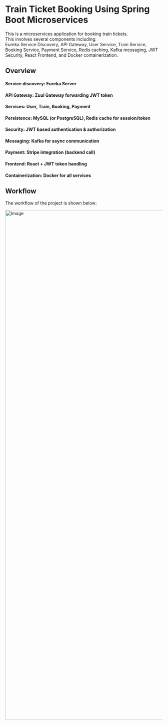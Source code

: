 # Train Ticket Booking Using Spring Boot Microservices



This is a microservices application for booking train tickets. <br/> 
This involves several components including: <br/> 
Eureka Service Discovery, API Gateway, User Service, Train Service, Booking Service, Payment Service, Redis caching, Kafka messaging, JWT Security, React Frontend, and Docker containerization. 


## Overview

#### Service discovery: Eureka Server
#### API Gateway: Zuul Gateway forwarding JWT token
#### Services: User, Train, Booking, Payment
#### Persistence: MySQL (or PostgreSQL), Redis cache for session/token
#### Security: JWT based authentication & authorization
#### Messaging: Kafka for async communication
#### Payment: Stripe integration (backend call)
#### Frontend: React + JWT token handling
#### Containerization: Docker for all services












## Workflow
The workflow of the project is shown below:

<img width="3840" height="1627" alt="Image" src="https://github.com/user-attachments/assets/5ddc05c8-1780-4813-b5c2-8b6877adba06" />
